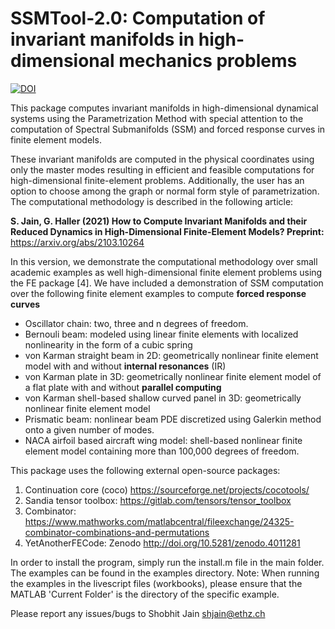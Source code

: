 # SSMTool-2.0: Computation of invariant manifolds in high-dimensional mechanics problems
[![DOI](https://zenodo.org/badge/DOI/10.5281/zenodo.4614201.svg)](https://doi.org/10.5281/zenodo.4614201)

This package computes invariant manifolds in high-dimensional dynamical systems using the Parametrization Method with special attention to the computation of Spectral Submanifolds (SSM) and forced response curves in finite element models. 

These invariant manifolds are computed in the physical coordinates using only the master modes resulting in efficient and feasible computations for high-dimensional finite-element problems. Additionally, the user has an option to choose among the graph or normal form style of parametrization. The computational methodology is described in the following article:

**S. Jain, G. Haller (2021) How to Compute Invariant Manifolds and their Reduced Dynamics in High-Dimensional Finite-Element Models? Preprint:** https://arxiv.org/abs/2103.10264


In this version, we demonstrate the computational methodology over small academic examples as well high-dimensional finite element problems using the FE package [4]. We have included a demonstration of SSM computation over the following finite element examples to compute **forced response curves** 

- Oscillator chain: two, three and n degrees of freedom. 
- Bernouli beam: modeled using linear finite elements with localized nonlinearity in the form of a cubic spring
- von Karman straight beam in 2D: geometrically nonlinear finite element model with and without **internal resonances** (IR)
- von Karman plate in 3D: geometrically nonlinear finite element model of a flat plate with and without **parallel computing**  
- von Karman shell-based shallow curved panel in 3D: geometrically nonlinear finite element model
- Prismatic beam: nonlinear beam PDE discretized using Galerkin method onto a given number of modes.
- NACA airfoil based aircraft wing model: shell-based nonlinear finite element model containing more than 100,000 degrees of freedom. 

This package uses the following external open-source packages:

1. Continuation core (coco) https://sourceforge.net/projects/cocotools/
2. Sandia tensor toolbox: https://gitlab.com/tensors/tensor_toolbox
3. Combinator: https://www.mathworks.com/matlabcentral/fileexchange/24325-combinator-combinations-and-permutations
4. YetAnotherFECode: Zenodo http://doi.org/10.5281/zenodo.4011281

In order to install the program, simply run the install.m file in the main folder. The examples can be found in the examples directory.
Note: When running the examples in the livescript files (workbooks), please ensure that the MATLAB 'Current Folder' is the directory of the specific example.

Please report any issues/bugs to Shobhit Jain shjain@ethz.ch